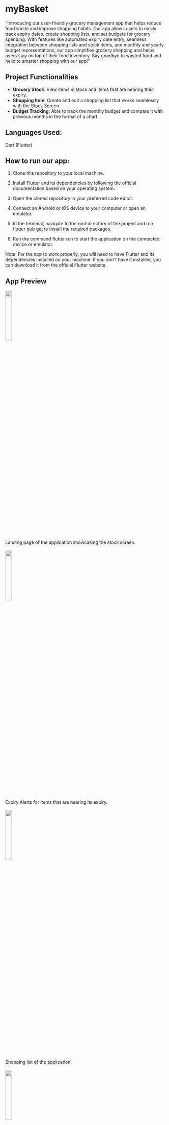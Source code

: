 # myBasket

"Introducing our user-friendly grocery management app that helps reduce food waste and improve shopping habits. Our app allows users to easily track expiry dates, create shopping lists, and set budgets for grocery spending. With features like automated expiry date entry, seamless integration between shopping lists and stock items, and monthly and yearly budget representations, our app simplifies grocery shopping and helps users stay on top of their food inventory. Say goodbye to wasted food and hello to smarter shopping with our app!"

## Project Functionalities
- **Grocery Stock**:
View items in stock and items that are nearing their expiry. 
- **Shopping Item**:
Create and edit a shopping list that works seamlessly with the Stock Screen
- **Budget Tracking**:
Able to track the monthly budget and compare it with previous months in the format of a chart. 

## Languages Used:
Dart (Flutter)

## How to run our app:

1. Clone this repository to your local machine.

2. Install Flutter and its dependencies by following the official documentation based on your operating system.

3. Open the cloned repository in your preferred code editor.

4. Connect an Android or iOS device to your computer or open an emulator.

5. In the terminal, navigate to the root directory of the project and run flutter pub get to install the required packages.

6. Run the command flutter run to start the application on the connected device or emulator.

Note: For the app to work properly, you will need to have Flutter and its dependencies installed on your machine. If you don't have it installed, you can download it from the official Flutter website.

## App Preview

<img src="https://user-images.githubusercontent.com/54789494/229184343-056a7920-8932-4c00-b2b4-6fad4d03f038.png" width=20%><br />Landing page of the application showcasing the stock screen.  
<br />
<img src="https://user-images.githubusercontent.com/54789494/229184624-39d79db7-95c6-4c8d-b44d-044606827059.png" width=20%><br />Expiry Alerts for items that are nearing its expiry.  
<br />
<img src="https://user-images.githubusercontent.com/54789494/229184712-acc494cf-2290-4d4c-8c95-e2be3a33e112.png" width=20%><br />Shopping list of the application.  
<br />
<img src="https://user-images.githubusercontent.com/54789494/229184811-35600b7c-21f4-4dc0-8ee3-2ff6b5dae1da.png" width=20%><br />The profile screen showcasing the budget tracking feature.
